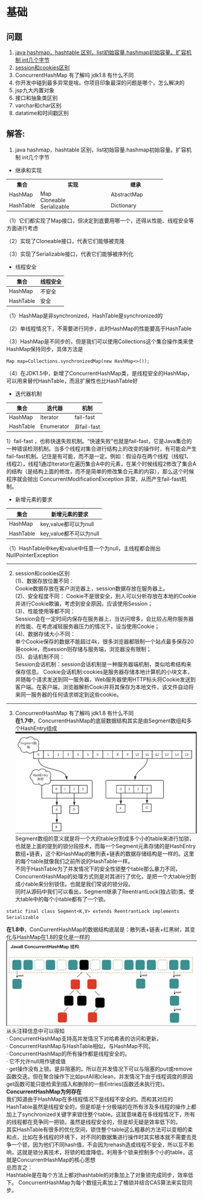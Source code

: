 # 基础
## 问题
1. [java hashmap，hashtable 区别，list初始容量.hashmap初始容量。扩容机制 int几个字节](#1)
2. [session和cookies区别](#2)
3. ConcurrentHashMap  有了解吗 jdk1.8 有什么不同
4. 你开发中碰到最多异常是啥。你项目印象最深的问题是哪个，怎么解决的
5. jsp九大内置对象
6. 接口和抽象类区别
7. varchar和char区别
8. datatime和时间戳区别

## 解答:
1. <span id="1">java hashmap，hashtable 区别，list初始容量.hashmap初始容量。扩容机制 int几个字节</span>    
- 继承和实现  
<table>
   <tr>
        <th width=20%>集合</th>
        <th width=45% style="text-align:center">实现</th>
        <th widht=25% style="text-align:center">继承</th>
   </tr>
    <tr>
        <td>HashMap</td>
        <td rowspan = 2>Map <br>Cloneable<br>Serializable</td>
        <td>AbstractMap</td>
    </tr>
    <tr>
        <td>HashTable</td>
        <td>Dictionary</td>
     </tr>
   <!--colspan-->
</table>

（1）它们都实现了Map接口，但决定到底要用哪一个，还得从性能、线程安全等方面进行考虑

（2）实现了Cloneable接口，代表它们能够被克隆

（3）实现了Serializable接口，代表它们能够被序列化


- 线程安全

集合 | 线程安全
---|---
HashMap | 不安全
HashTable | 安全

（1）HashMap是非synchronized，HashTable是synchronized的

（2）单线程情况下，不需要进行同步，此时HashMap的性能要高于HashTable

（3）HashMap是不同步的，但是我们可以使用Collections这个集合操作类来使HashMap保持同步，具体方法是

```
Map map=Collections.synchronizedMap(new HashMap<>());
```
（4）在JDK1.5中，新增了ConcurrentHashMap类，是线程安全的HashMap，可以用来替代HashTable，而且扩展性也比HashTable好

- 迭代器机制

集合 | 迭代器 | 机制|
---|---|---
HashMap| Iterator | fail-fast
HashTable | Enumerator | 非fail-fast

1）fail-fast ，也称快速失败机制。“快速失败”也就是fail-fast，它是Java集合的一种错误检测机制。当多个线程对集合进行结构上的改变的操作时，有可能会产生fail-fast机制。记住是有可能，而不是一定。例如：假设存在两个线程（线程1、线程2），线程1通过Iterator在遍历集合A中的元素，在某个时候线程2修改了集合A的结构（是结构上面的修改，而不是简单的修改集合元素的内容），那么这个时候程序就会抛出 ConcurrentModificationException 异常，从而产生fail-fast机制。

- 新增元素的要求

集合 | 新增元素的要求
---|---
HashMap | key,value都可以为null
HashTable| key,value都不可以为null

（1）HashTable中key和value中任意一个为null，主线程都会抛出NullPointerException  

---

2. <span id ="2">session和cookies区别</span>   
(1)、数据存放位置不同：   
Cookie数据存放在客户浏览器上，session数据存放在服务器上。   
(2)、安全程度不同：
  Cookie不是很安全，别人可以分析存放在本地的Cookie并进行Cookie欺骗，考虑到安全原因，应该使用Session；  
(3)、性能使用等都不同：   
Session会在一定时间内保存在服务器上，当访问增多，会比较占用你服务器的性能、在考虑减轻服务器压力的情况下，设当使用Cookie；     
(4)、数据存储大小不同：   
单个Cookie保存的数据不能超过4k，很多浏览器都限制一个站点最多保存20哥cookie，而session则存储与服务端，浏览器没有限制；  
(5)、会话机制不同：   
Session会话机制：session会话机制是一种服务器端机制，类似哈希结构来保存信息。
Cookie会话机制:cookies是服务器存储本地计算机的小块文本，并随每个请求发送到同一服务器，Web服务器使用HTTP标头将Cookie发送到客户端。在客户端，浏览器解析Cooki并将其保存为本地文件，该文件自动将来同一服务器的任何请求绑定到这些cookie。
---
3. <span id ="3">ConcurrentHashMap  有了解吗 jdk1.8 有什么不同</span>   
**在1.7中**，ConcurrentHashMap的底层数据结构其实是由Segment数组和多个HashEntry组成  
![avatar](/images/20190426161552.png)
Segment数组的意义就是将一个大的table分割成多个小的table来进行加锁，也就是上面的提到的锁分段技术，而每一个Segment元素存储的是HashEntry数组+链表，这个和HashMap的散列表+链表的数据存储结构是一样的。这里的每个table就像我们之前所说的HashTable一样。    
不同于HashTable为了并发情况下的安全性锁整个table那么暴力不同，ConcurrentHashMap的处理方式则是对其进行了优化，是把一个大table分割成小table来分别锁住。也就是我们常说的锁分段。    
同时从源码中我们可以看出，Segment继承了ReentrantLock(独占锁)类。使大table中的每个小table都有了一个锁。
```
static final class Segment<K,V> extends ReentrantLock implements Serializable
```
**在1.8中**，ConCurrentHashMap的数据结构底层是：散列表+链表+红黑树，其变化与HashMap在1.8的变化是一样的
![avatar](/images/20190426161849.png)   
从头注释信息中可以得知  
· ConcurrentHashMap支持高并发情况下对哈希表的访问和更新。   
· ConcurrentHashMap与HashTable相似，与HashMap不同。   
· ConcurrentHashMap的所有操作都是线程安全的。   
· 它不允许null用作键或值   
· get操作没有上锁。是非阻塞的。所以在并发情况下可以与阻塞的put或remove函数交迭。但在聚合操作下比如putAll和clean，并发情况下由于线程调度的原因get函数可能只能检索到插入和删除的一些Entries(函数还未执行完)。  
**ConcurrentHashMap为何存在**   
我们知道由于HashMap在多线程情况下是线程不安全的。而和其对应的HashTable虽然是线程安全的，但是却是十分极端的在所有涉及多线程的操作上都加上了synchronized关键字来锁住整个table。这就意味着在多线程情况下，所有的线程都在竞争同一把锁。虽然是线程安全的，但是却无疑是效率低下的。  
其实HashTable有很多的优化空间，锁住整个table这么粗暴的方法可以变相的柔和点，比如在多线程的环境下，对不同的数据集进行操作时其实根本就不需要去竞争一个锁，因为他们不同hash值，不会因为rehash造成线程不安全，所以互不影响，这就是锁分离技术，将锁的粒度降低，利用多个锁来控制多个小的table，这就是ConcurrentHashMap的核心思想   
总而言之：   
Hashtable是在每个方法上都对hashtable的对象加上了对象锁完成同步，效率低下。
ConcurrentHashMap为每个数组元素加上了桶锁并结合CAS算法来实现同步。
